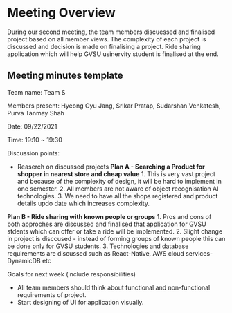 # Meeting Overview

During our second meeting, the team members discuessed and finalised project based on all member views. The complexity of each project is discussed and decision is made on finalising a project. Ride sharing application which will help GVSU usinervity student is finalised at the end.

## Meeting minutes template

Team name: Team S

Members present: Hyeong Gyu Jang, Srikar Pratap, Sudarshan Venkatesh, Purva Tanmay Shah

Date: 09/22/2021

Time: 19:10 ~ 19:30

Discussion points: 

* Reaserch on discussed projects
**Plan A - Searching a Product for shopper in nearest store and cheap value**
       1. This is very vast project and because of the complexity of design, it will be hard to implement in one semester.
       2. All members are not aware of object recognisation AI technologies.
       3. We need to have all the shops registered and product details updo date which increases complexity.
     
**Plan B - Ride sharing with known people or groups**
       1. Pros and cons of both approches are discussed and finalised that application for GVSU stdents which can offer or take a ride will be implemented. 
       2. Slight change in project is disccused - instead of forming groups of known people this can be done only for GVSU students.
       3. Technologies and database requirements are discussed such as React-Native,  AWS cloud services-DynamicDB etc

Goals for next week (include responsibilities)

* All team members should think about functional and non-functional requirements of project.
* Start designing of UI for application visually.


